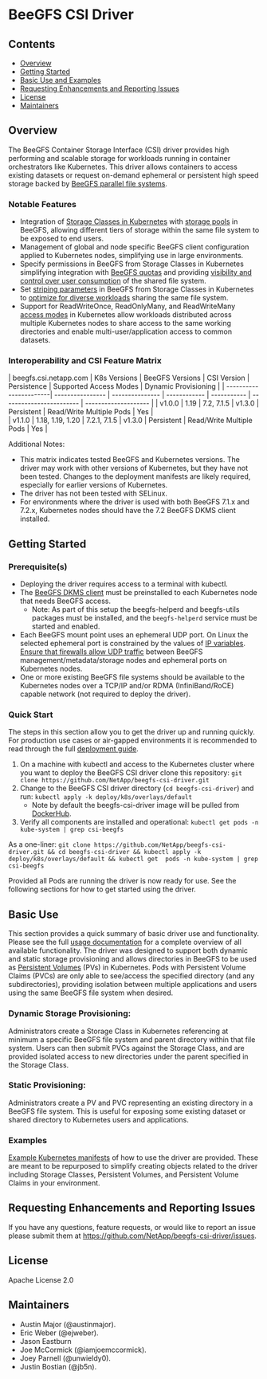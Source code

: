 # BeeGFS CSI Driver

## Contents
<a name="contents"></a>

* [Overview](#overview)
* [Getting Started](#getting-started)
* [Basic Use and Examples](#basic-use)
* [Requesting Enhancements and Reporting
  Issues](#requesting-enhancements-and-reporting-issues)
* [License](#license)
* [Maintainers](#maintainers)

## Overview 
<a name="overview"></a>
The BeeGFS Container Storage Interface (CSI) driver provides high performing and
scalable storage for workloads running in container orchestrators like
Kubernetes. This driver allows containers to access existing datasets or request
on-demand ephemeral or persistent high speed storage backed by [BeeGFS parallel
file systems](https://blog.netapp.com/beegfs-for-beginners/). 

### Notable Features
<a name="notable-features"></a>
* Integration of [Storage Classes in Kubernetes](docs/usage.md#create-a-storage-class) with [storage
  pools](https://doc.beegfs.io/latest/advanced_topics/storage_pools.html) in
  BeeGFS, allowing different tiers of storage within the same file system to be
  exposed to end users. 
* Management of global and node specific BeeGFS client configuration applied to
  Kubernetes nodes, simplifying use in large environments. 
* Specify permissions in BeeGFS from Storage Classes in Kubernetes simplifying 
  integration with [BeeGFS quotas](https://doc.beegfs.io/latest/advanced_topics/quota.html#project-directory-quota-tracking) 
  and providing [visibility and control over user consumption](docs/quotas.md) 
  of the shared file system. 
* Set [striping
  parameters](https://doc.beegfs.io/latest/advanced_topics/striping.html) in
  BeeGFS from Storage Classes in Kubernetes to [optimize for diverse workloads](https://netapp.io/2021/04/06/tackling-diverse-workloads-with-beegfs-in-kubernetes/)
  sharing the same file system.
* Support for ReadWriteOnce, ReadOnlyMany, and ReadWriteMany [access
  modes](https://kubernetes.io/docs/concepts/storage/persistent-volumes/#access-modes)
  in Kubernetes allow workloads distributed across multiple Kubernetes nodes to
  share access to the same working directories and enable multi-user/application
  access to common datasets.

### Interoperability and CSI Feature Matrix
<a name="interoperability-and-csi-feature-matrix"></a>
| beegfs.csi.netapp.com  | K8s Versions     | BeeGFS Versions | CSI Version  | Persistence | Supported Access Modes   | Dynamic Provisioning |
| -----------------------| ---------------- | --------------- | ------------ | ----------- | ------------------------ | -------------------- |
| v1.0.0                 | 1.19             | 7.2, 7.1.5      | v1.3.0       | Persistent  | Read/Write Multiple Pods | Yes                  |  
| v1.1.0                 | 1.18, 1.19, 1.20 | 7.2.1, 7.1.5    | v1.3.0       | Persistent  | Read/Write Multiple Pods | Yes                  |  

Additional Notes:
* This matrix indicates tested BeeGFS and Kubernetes versions. The driver
  may work with other versions of Kubernetes, but they have not been tested. 
  Changes to the deployment manifests are likely required, especially for 
  earlier versions of Kubernetes.
* The driver has not been tested with SELinux.
* For environments where the driver is used with both BeeGFS 7.1.x and 
  7.2.x, Kubernetes nodes should have the 7.2 BeeGFS DKMS client installed.

## Getting Started 
<a name="getting-started"></a>

### Prerequisite(s) 
<a name="prerequisites"></a>
* Deploying the driver requires access to a terminal with kubectl. 
* The [BeeGFS DKMS
  client](https://doc.beegfs.io/latest/advanced_topics/client_dkms.html) must be
  preinstalled to each Kubernetes node that needs BeeGFS access.
  * Note: As part of this setup the beegfs-helperd and beegfs-utils packages must 
  be installed, and the `beegfs-helperd` service must be started and enabled.  
* Each BeeGFS mount point uses an ephemeral UDP port. On Linux the selected
  ephemeral port is constrained by the values of [IP
  variables](https://www.kernel.org/doc/html/latest/networking/ip-sysctl.html#ip-variables).
  [Ensure that firewalls allow UDP
  traffic](https://doc.beegfs.io/latest/advanced_topics/network_tuning.html#firewalls-network-address-translation-nat)
  between BeeGFS management/metadata/storage nodes and ephemeral ports on
  Kubernetes nodes.
* One or more existing BeeGFS file systems should be available to the Kubernetes
  nodes over a TCP/IP and/or RDMA (InfiniBand/RoCE) capable network (not
  required to deploy the driver).

### Quick Start
<a name="quick-start"></a>
The steps in this section allow you to get the driver up and running quickly.
For production use cases or air-gapped environments it is recommended to read
through the full [deployment guide](docs/deployment.md). 

1. On a machine with kubectl and access to the Kubernetes cluster where you want
   to deploy the BeeGFS CSI driver clone this repository: `git clone
   https://github.com/NetApp/beegfs-csi-driver.git`
2. Change to the BeeGFS CSI driver directory (`cd beegfs-csi-driver`) and run:
   `kubectl apply -k deploy/k8s/overlays/default`
    * Note by default the beegfs-csi-driver image will be pulled from
      [DockerHub](https://hub.docker.com/r/netapp/beegfs-csi-driver).
3. Verify all components are installed and operational: `kubectl get pods -n
   kube-system | grep csi-beegfs`

As a one-liner: `git clone https://github.com/NetApp/beegfs-csi-driver.git && cd
beegfs-csi-driver && kubectl apply -k deploy/k8s/overlays/default && kubectl get 
pods -n kube-system | grep csi-beegfs`

Provided all Pods are running the driver is now ready for use. See the following
sections for how to get started using the driver.

## Basic Use
<a name="basic-use"></a>
 This section provides a quick summary of basic driver use and functionality.
 Please see the full [usage documentation](docs/usage.md) for a complete
 overview of all available functionality. The driver was designed to support
 both dynamic and static storage provisioning and allows directories in BeeGFS
 to be used as [Persistent
 Volumes](https://kubernetes.io/docs/concepts/storage/persistent-volumes/) (PVs)
 in Kubernetes. Pods with Persistent Volume Claims (PVCs) are only able to
 see/access the specified directory (and any subdirectories), providing
 isolation between multiple applications and users using the same BeeGFS file
 system when desired. 

### Dynamic Storage Provisioning:
<a name="dynamic-storage-provisioning"></a>
Administrators create a Storage Class in Kubernetes referencing at minimum a
specific BeeGFS file system and parent directory within that file system. Users
can then submit PVCs against the Storage Class, and are provided isolated access
to new directories under the parent specified in the Storage Class. 

### Static Provisioning:
<a name="static-provisioning"></a>
Administrators create a PV and PVC representing an existing directory in a
BeeGFS file system. This is useful for exposing some existing dataset or shared
directory to Kubernetes users and applications.

### Examples
<a name="examples"></a>
[Example Kubernetes manifests](examples/k8s/README.md) of how to use the driver are
provided. These are meant to be repurposed to simplify creating objects related
to the driver including Storage Classes, Persistent Volumes, and Persistent
Volume Claims in your environment.

## Requesting Enhancements and Reporting Issues 
<a name="requesting-enhancements-and-reporting-issues"></a>
If you have any questions, feature requests, or would like to report an issue
please submit them at https://github.com/NetApp/beegfs-csi-driver/issues. 

## License 
<a name="license"></a>
Apache License 2.0

## Maintainers 
<a name="maintainers"></a>
* Austin Major (@austinmajor).
* Eric Weber (@ejweber).
* Jason Eastburn
* Joe McCormick (@iamjoemccormick).
* Joey Parnell (@unwieldy0). 
* Justin Bostian (@jb5n).
